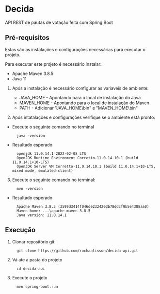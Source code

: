 # Decida
API REST de pautas de votação feita com Spring Boot

## Pré-requisitos

Estas são as instalações e configurações necessárias para executar o projeto.

Para executar este projeto é necessário instalar:

- Apache Maven 3.8.5
- Java 11

1. Após a instalação é necessário configurar as variaveis de ambiente:

   - JAVA_HOME - Apontando para o local de instalação do Java
   - MAVEN_HOME - Apontando para o local de instalação do Maven
   - PATH - Adicionar "JAVA_HOME\bin" e "MAVEN_HOME\bin"

2. Após intatalações e configurações verifique se o ambiente está pronto:

- Execute o seguinte comando no terminal 

        java -version

- Resultado esperado

        openjdk 11.0.14.1 2022-02-08 LTS
        OpenJDK Runtime Environment Corretto-11.0.14.10.1 (build 11.0.14.1+10-LTS)
        OpenJDK Server VM Corretto-11.0.14.10.1 (build 11.0.14.1+10-LTS, mixed mode, emulated-client)

3. Execute o seguinte comando no terminal:

         mvn -version

- Resultado esperado

        Apache Maven 3.8.5 (3599d3414f046de2324203b78ddcf9b5e4388aa0)
        Maven home: ...\apache-maven-3.8.5
        Java version: 11.0.14.1
   
## Execução

1. Clonar repositório git:

         git clone https://github.com/rochaalisson/decida-api.git

2. Vá ate a pasta do projeto

         cd decida-api

3. Execute o projeto

         mvn spring-boot:run
